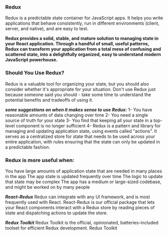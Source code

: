 ### Redux
Redux is a predictable state container for JavaScript apps. It helps you write applications that behave consistently, run in different environments (client, server, and native), and are easy to test.

**Redux provides a solid, stable, and mature solution to managing state in your React application. Through a handful of small, useful patterns, Redux can transform your application from a total mess of confusing and scattered state, into a delightfully organized, easy to understand modern JavaScript powerhouse.**

### Should You Use Redux?
Redux is a valuable tool for organizing your state, but you should also consider whether it's appropriate for your situation. Don't use Redux just because someone said you should - take some time to understand the potential benefits and tradeoffs of using it.

***some suggestions on when it makes sense to use Redux:***
1- You have reasonable amounts of data changing over time
2- You need a single source of truth for your state
3- You find that keeping all your state in a top-level component is no longer sufficient
4- Redux is a pattern and library for managing and updating application state, using events called "actions". It serves as a centralized store for state that needs to be used across your entire application, with rules ensuring that the state can only be updated in a predictable fashion.

### Redux is more useful when:
You have large amounts of application state that are needed in many places in the app The app state is updated frequently over time The logic to update that state may be complex The app has a medium or large-sized codebase, and might be worked on by many people

***React-Redux***
Redux can integrate with any UI framework, and is most frequently used with React. React-Redux is our official package that lets your React components interact with a Redux store by reading pieces of state and dispatching actions to update the store.

***Redux Toolkit***
Redux Toolkit is the official, opinionated, batteries-included toolset for efficient Redux development.
Redux Toolkit
